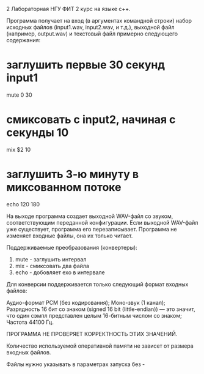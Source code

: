 2 Лабораторная НГУ ФИТ 2 курс на языке c++.

Программа получает на вход (в аргументах командной строки) набор исходных файлов (input1.wav, input2.wav, и т.д.), выходной файл (например, output.wav) и текстовый файл примерно следующего содержания:

# заглушить первые 30 секунд input1
mute 0 30
# смиксовать с input2, начиная с секунды 10
mix $2 10
# заглушить 3-ю минуту в миксованном потоке
echo 120 180


На выходе программа создает выходной WAV-файл со звуком, соответствующим переданной конфигурации. Если выходной WAV-файл уже существует, программа его перезаписывает. Программа не изменяет входные файлы, она их только читает.

Поддерживаемые преобразования (конвертеры):

1. mute - заглушить интервал
2. mix - смиксовать два файла
3. echo - добовляет ехо в интервале

Для конверсии поддерживается только следующий формат входных файлов:

Аудио-формат PCM (без кодирования);
Моно-звук (1 канал);
Разрядность 16 бит со знаком (signed 16 bit (little-endian)) — это значит, что один сэмпл представлен целым 16-битным числом со знаком;
Частота 44100 Гц.

ПРОГРАММА НЕ ПРОВЕРЯЕТ КОРРЕКТНОСТЬ ЭТИХ ЗНАЧЕНИЙ. 

Количество используемой оперативной памяти не зависет от размера входных файлов.

Файлы нужно указывать в параметрах запуска без -

